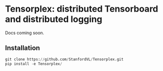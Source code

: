 # Tensorplex: distributed Tensorboard and distributed logging

Docs coming soon.

## Installation

```python
git clone https://github.com/StanfordVL/Tensorplex.git
pip install -e Tensorplex/
```
